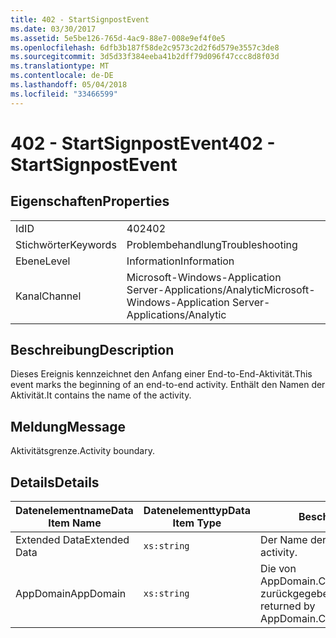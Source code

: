 ```yaml
---
title: 402 - StartSignpostEvent
ms.date: 03/30/2017
ms.assetid: 5e5be126-765d-4ac9-88e7-008e9ef4f0e5
ms.openlocfilehash: 6dfb3b187f58de2c9573c2d2f6d579e3557c3de8
ms.sourcegitcommit: 3d5d33f384eeba41b2dff79d096f47ccc8d8f03d
ms.translationtype: MT
ms.contentlocale: de-DE
ms.lasthandoff: 05/04/2018
ms.locfileid: "33466599"
---
```

# <a name="402---startsignpostevent"></a><span data-ttu-id="2bb92-102">402 - StartSignpostEvent</span><span class="sxs-lookup"><span data-stu-id="2bb92-102">402 - StartSignpostEvent</span></span>
## <a name="properties"></a><span data-ttu-id="2bb92-103">Eigenschaften</span><span class="sxs-lookup"><span data-stu-id="2bb92-103">Properties</span></span>  
  
|||  
|-|-|  
|<span data-ttu-id="2bb92-104">Id</span><span class="sxs-lookup"><span data-stu-id="2bb92-104">ID</span></span>|<span data-ttu-id="2bb92-105">402</span><span class="sxs-lookup"><span data-stu-id="2bb92-105">402</span></span>|  
|<span data-ttu-id="2bb92-106">Stichwörter</span><span class="sxs-lookup"><span data-stu-id="2bb92-106">Keywords</span></span>|<span data-ttu-id="2bb92-107">Problembehandlung</span><span class="sxs-lookup"><span data-stu-id="2bb92-107">Troubleshooting</span></span>|  
|<span data-ttu-id="2bb92-108">Ebene</span><span class="sxs-lookup"><span data-stu-id="2bb92-108">Level</span></span>|<span data-ttu-id="2bb92-109">Information</span><span class="sxs-lookup"><span data-stu-id="2bb92-109">Information</span></span>|  
|<span data-ttu-id="2bb92-110">Kanal</span><span class="sxs-lookup"><span data-stu-id="2bb92-110">Channel</span></span>|<span data-ttu-id="2bb92-111">Microsoft-Windows-Application Server-Applications/Analytic</span><span class="sxs-lookup"><span data-stu-id="2bb92-111">Microsoft-Windows-Application Server-Applications/Analytic</span></span>|  
  
## <a name="description"></a><span data-ttu-id="2bb92-112">Beschreibung</span><span class="sxs-lookup"><span data-stu-id="2bb92-112">Description</span></span>  
 <span data-ttu-id="2bb92-113">Dieses Ereignis kennzeichnet den Anfang einer End-to-End-Aktivität.</span><span class="sxs-lookup"><span data-stu-id="2bb92-113">This event marks the beginning of an end-to-end activity.</span></span> <span data-ttu-id="2bb92-114">Enthält den Namen der Aktivität.</span><span class="sxs-lookup"><span data-stu-id="2bb92-114">It contains the name of the activity.</span></span>  
  
## <a name="message"></a><span data-ttu-id="2bb92-115">Meldung</span><span class="sxs-lookup"><span data-stu-id="2bb92-115">Message</span></span>  
 <span data-ttu-id="2bb92-116">Aktivitätsgrenze.</span><span class="sxs-lookup"><span data-stu-id="2bb92-116">Activity boundary.</span></span>  
  
## <a name="details"></a><span data-ttu-id="2bb92-117">Details</span><span class="sxs-lookup"><span data-stu-id="2bb92-117">Details</span></span>  
  
|<span data-ttu-id="2bb92-118">Datenelementname</span><span class="sxs-lookup"><span data-stu-id="2bb92-118">Data Item Name</span></span>|<span data-ttu-id="2bb92-119">Datenelementtyp</span><span class="sxs-lookup"><span data-stu-id="2bb92-119">Data Item Type</span></span>|<span data-ttu-id="2bb92-120">Beschreibung</span><span class="sxs-lookup"><span data-stu-id="2bb92-120">Description</span></span>|  
|--------------------|--------------------|-----------------|  
|<span data-ttu-id="2bb92-121">Extended Data</span><span class="sxs-lookup"><span data-stu-id="2bb92-121">Extended Data</span></span>|`xs:string`|<span data-ttu-id="2bb92-122">Der Name der Aktivität.</span><span class="sxs-lookup"><span data-stu-id="2bb92-122">The name of the activity.</span></span>|  
|<span data-ttu-id="2bb92-123">AppDomain</span><span class="sxs-lookup"><span data-stu-id="2bb92-123">AppDomain</span></span>|`xs:string`|<span data-ttu-id="2bb92-124">Die von AppDomain.CurrentDomain.FriendlyName zurückgegebene Zeichenfolge.</span><span class="sxs-lookup"><span data-stu-id="2bb92-124">The string returned by AppDomain.CurrentDomain.FriendlyName.</span></span>|
